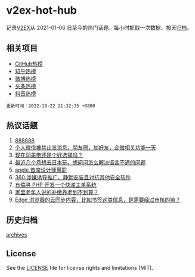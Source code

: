 # v2ex-hot-hub

 记录[V2EX](https://www.v2ex.com/)从 2021-01-06 日至今的热门话题。每小时抓取一次数据，按天[归档](archives)。
 
 ## 相关项目

- [GitHub热榜](https://github.com/lonnyzhang423/github-hot-hub)
- [知乎热榜](https://github.com/lonnyzhang423/zhihu-hot-hub)
- [微博热榜](https://github.com/lonnyzhang423/weibo-hot-hub)
- [头条热榜](https://github.com/lonnyzhang423/toutiao-hot-hub)
- [抖音热榜](https://github.com/lonnyzhang423/douyin-hot-hub)


 `更新时间：2022-10-22 21:32:35 +0800`

## 热议话题

1. [888888](https://www.v2ex.com/t/888888)
1. [个人微信被禁止发消息，朋友圈，加好友，企微相关功能一天](https://www.v2ex.com/t/888945)
1. [现在润美帝还是个好选择吗？](https://www.v2ex.com/t/888948)
1. [最近几个月想去日本玩，想问问怎么解决语言不通的问题](https://www.v2ex.com/t/888911)
1. [apple 首席设计师离职](https://www.v2ex.com/t/888845)
1. [360 涉嫌诱导推广、静默安装且对抗其他安全软件](https://www.v2ex.com/t/888856)
1. [有偿寻 PHP 开发一个快递工单系统](https://www.v2ex.com/t/888862)
1. [家里老年人说的补缴养老划不划算？](https://www.v2ex.com/t/888891)
1. [Edge 浏览器的云同步内容，比如书签这类信息，是需要经过审核的嘛？](https://www.v2ex.com/t/888896)

## 历史归档

[archives](archives)

## License

See the [LICENSE](LICENSE) file for license rights and limitations (MIT).
